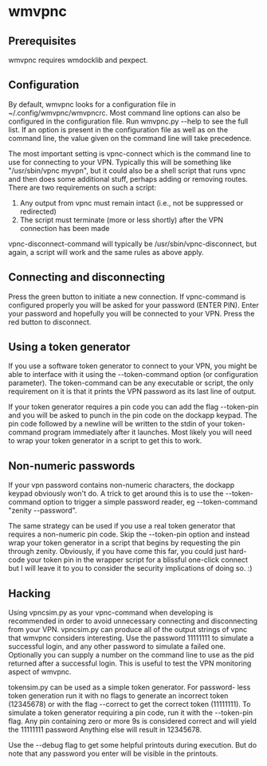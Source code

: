 # wmvpnc

## Prerequisites

wmvpnc requires wmdocklib and pexpect.

## Configuration

By default, wmvpnc looks for a configuration file in
~/.config/wmvpnc/wmvpncrc.
Most command line options can also be configured in the configuration
file. Run wmvpnc.py --help to see the full list. If an option is
present in the configuration file as well as on the command line, the
value given on the command line will take precedence.

The most important setting is vpnc-connect which is the command line
to use for connecting to your VPN. Typically this will be something
like "/usr/sbin/vpnc myvpn", but it could also be a shell script that
runs vpnc and then does some additional stuff, perhaps adding or
removing routes. There are two requirements on such a script:
1. Any output from vpnc must remain intact (i.e., not be suppressed
or redirected)
2. The script must terminate (more or less shortly) after the VPN
connection has been made

vpnc-disconnect-command will typically be /usr/sbin/vpnc-disconnect,
but again, a script will work and the same rules as above apply.

## Connecting and disconnecting

Press the green button to initiate a new connection. If vpnc-command
is configured properly you will be asked for your password (ENTER
PIN). Enter your password and hopefully you will be connected to your
VPN. Press the red button to disconnect.

## Using a token generator

If you use a software token generator to connect to your VPN, you
might be able to interface with it using the --token-command option
(or configuration parameter). The token-command can be any executable
or script, the only requirement on it is that it prints the VPN
password as its last line of output.

If your token generator requires a pin code you can add the flag
--token-pin and you will be asked to punch in the pin code on the
dockapp keypad. The pin code followed by a newline will be written to
the stdin of your token-command program immediately after it
launches. Most likely you will need to wrap your token generator in a
script to get this to work.

## Non-numeric passwords

If your vpn password contains non-numeric characters, the dockapp
keypad obviously won't do. A trick to get around this is to use
the --token-command option to trigger a simple password reader, eg
--token-command "zenity --password".

The same strategy can be used if you use a real token generator that
requires a non-numeric pin code. Skip the --token-pin option and
instead wrap your token generator in a script that begins by
requesting the pin through zenity. Obviously, if you have come this
far, you could just hard-code your token pin in the wrapper script
for a blissful one-click connect but I will leave it to you to
consider the security implications of doing so. :)

## Hacking

Using vpncsim.py as your vpnc-command when developing is recommended
in order to avoid unnecessary connecting and disconnecting from your
VPN. vpncsim.py can produce all of the output strings of vpnc that
wmvpnc considers interesting. Use the password 11111111 to simulate
a successful login, and any other password to simulate a failed one.
Optionally you can supply a number on the command line to use as the
pid returned after a successful login. This is useful to test the VPN
monitoring aspect of wmvpnc.

tokensim.py can be used as a simple token generator. For password-
less token generation run it with no flags to generate an incorrect
token (12345678) or with the flag --correct to get the correct
token (11111111). To simulate a token generator requiring a pin code,
run it with the --token-pin flag. Any pin containing zero or more
9s is considered correct and will yield the 11111111 password
Anything else will result in 12345678.

Use the --debug flag to get some helpful printouts during execution.
But do note that any password you enter will be visible in the
printouts.

